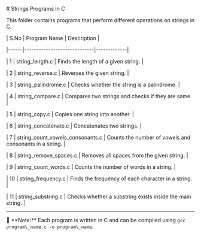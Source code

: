 \# Strings Programs in C  



This folder contains programs that perform different operations on strings in C.  



| S.No | Program Name                | Description |

|------|-----------------------------|-------------|

| 1    | string\_length.c             | Finds the length of a given string. |

| 2    | string\_reverse.c            | Reverses the given string. |

| 3    | string\_palindrome.c         | Checks whether the string is a palindrome. |

| 4    | string\_compare.c            | Compares two strings and checks if they are same. |

| 5    | string\_copy.c               | Copies one string into another. |

| 6    | string\_concatenate.c        | Concatenates two strings. |

| 7    | string\_count\_vowels\_consonants.c | Counts the number of vowels and consonants in a string. |

| 8    | string\_remove\_spaces.c      | Removes all spaces from the given string. |

| 9    | string\_count\_words.c        | Counts the number of words in a string. |

| 10   | string\_frequency.c          | Finds the frequency of each character in a string. |

| 11   | string\_substring.c          | Checks whether a substring exists inside the main string. |



---

📌 \*\*Note:\*\* Each program is written in C and can be compiled using `gcc program\_name.c -o program\_name`.  



